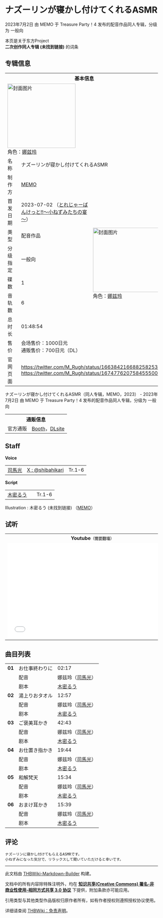 # ナズーリンが寝かし付けてくれるASMR

<!-- source html: G:\repos\THBWiki-Markdown-Builder\THBWikiMarkdown\Temp\main\5\5c\ns0%3A%E3%83%8A%E3%82%BA%E3%83%BC%E3%83%AA%E3%83%B3%E3%81%8C%E5%AF%9D%E3%81%8B%E3%81%97%E4%BB%98%E3%81%91%E3%81%A6%E3%81%8F%E3%82%8C%E3%82%8BASMR.html -->

2023年7月2日 由 MEMO 于 Treasure Party！4 发布的配音作品同人专辑，分级为 一般向

本页是关于东方Project  
 **二次创作同人专辑 (未找到链接)** 的词条
## 专辑信息

<table><tbody><tr><th colspan="3">基本信息</th></tr><tr><td class="cover-artwork-mobile" colspan="2"><a href="./文件-ナズーリンが寝かし付けてくれるASMR封面.png.md" class="image" title="封面图片"><img alt="封面图片" src="https://upload.thwiki.cc/thumb/d/df/%E3%83%8A%E3%82%BA%E3%83%BC%E3%83%AA%E3%83%B3%E3%81%8C%E5%AF%9D%E3%81%8B%E3%81%97%E4%BB%98%E3%81%91%E3%81%A6%E3%81%8F%E3%82%8C%E3%82%8BASMR%E5%B0%81%E9%9D%A2.png/224px-%E3%83%8A%E3%82%BA%E3%83%BC%E3%83%AA%E3%83%B3%E3%81%8C%E5%AF%9D%E3%81%8B%E3%81%97%E4%BB%98%E3%81%91%E3%81%A6%E3%81%8F%E3%82%8C%E3%82%8BASMR%E5%B0%81%E9%9D%A2.png" decoding="async" loading="lazy" width="224" height="212" srcset="https://upload.thwiki.cc/thumb/d/df/%E3%83%8A%E3%82%BA%E3%83%BC%E3%83%AA%E3%83%B3%E3%81%8C%E5%AF%9D%E3%81%8B%E3%81%97%E4%BB%98%E3%81%91%E3%81%A6%E3%81%8F%E3%82%8C%E3%82%8BASMR%E5%B0%81%E9%9D%A2.png/336px-%E3%83%8A%E3%82%BA%E3%83%BC%E3%83%AA%E3%83%B3%E3%81%8C%E5%AF%9D%E3%81%8B%E3%81%97%E4%BB%98%E3%81%91%E3%81%A6%E3%81%8F%E3%82%8C%E3%82%8BASMR%E5%B0%81%E9%9D%A2.png 1.5x, https://upload.thwiki.cc/thumb/d/df/%E3%83%8A%E3%82%BA%E3%83%BC%E3%83%AA%E3%83%B3%E3%81%8C%E5%AF%9D%E3%81%8B%E3%81%97%E4%BB%98%E3%81%91%E3%81%A6%E3%81%8F%E3%82%8C%E3%82%8BASMR%E5%B0%81%E9%9D%A2.png/448px-%E3%83%8A%E3%82%BA%E3%83%BC%E3%83%AA%E3%83%B3%E3%81%8C%E5%AF%9D%E3%81%8B%E3%81%97%E4%BB%98%E3%81%91%E3%81%A6%E3%81%8F%E3%82%8C%E3%82%8BASMR%E5%B0%81%E9%9D%A2.png 2x" data-file-width="950" data-file-height="900"></a><div class="cover-char">角色：<a href="./娜兹玲.md" title="娜兹玲">娜兹玲</a></div></td>
</tr><tr><td class="label">名称</td><td colspan="2"> ナズーリンが寝かし付けてくれるASMR </td></tr><tr><td class="label">制作方</td><td><a href="./MEMO.md" title="MEMO">MEMO</a></td><td class="cover-artwork" rowspan="8" style="min-width:224px;"><a href="./文件-ナズーリンが寝かし付けてくれるASMR封面.png.md" class="image" title="封面图片"><img alt="封面图片" src="https://upload.thwiki.cc/thumb/d/df/%E3%83%8A%E3%82%BA%E3%83%BC%E3%83%AA%E3%83%B3%E3%81%8C%E5%AF%9D%E3%81%8B%E3%81%97%E4%BB%98%E3%81%91%E3%81%A6%E3%81%8F%E3%82%8C%E3%82%8BASMR%E5%B0%81%E9%9D%A2.png/224px-%E3%83%8A%E3%82%BA%E3%83%BC%E3%83%AA%E3%83%B3%E3%81%8C%E5%AF%9D%E3%81%8B%E3%81%97%E4%BB%98%E3%81%91%E3%81%A6%E3%81%8F%E3%82%8C%E3%82%8BASMR%E5%B0%81%E9%9D%A2.png" decoding="async" loading="lazy" width="224" height="212" srcset="https://upload.thwiki.cc/thumb/d/df/%E3%83%8A%E3%82%BA%E3%83%BC%E3%83%AA%E3%83%B3%E3%81%8C%E5%AF%9D%E3%81%8B%E3%81%97%E4%BB%98%E3%81%91%E3%81%A6%E3%81%8F%E3%82%8C%E3%82%8BASMR%E5%B0%81%E9%9D%A2.png/336px-%E3%83%8A%E3%82%BA%E3%83%BC%E3%83%AA%E3%83%B3%E3%81%8C%E5%AF%9D%E3%81%8B%E3%81%97%E4%BB%98%E3%81%91%E3%81%A6%E3%81%8F%E3%82%8C%E3%82%8BASMR%E5%B0%81%E9%9D%A2.png 1.5x, https://upload.thwiki.cc/thumb/d/df/%E3%83%8A%E3%82%BA%E3%83%BC%E3%83%AA%E3%83%B3%E3%81%8C%E5%AF%9D%E3%81%8B%E3%81%97%E4%BB%98%E3%81%91%E3%81%A6%E3%81%8F%E3%82%8C%E3%82%8BASMR%E5%B0%81%E9%9D%A2.png/448px-%E3%83%8A%E3%82%BA%E3%83%BC%E3%83%AA%E3%83%B3%E3%81%8C%E5%AF%9D%E3%81%8B%E3%81%97%E4%BB%98%E3%81%91%E3%81%A6%E3%81%8F%E3%82%8C%E3%82%8BASMR%E5%B0%81%E9%9D%A2.png 2x" data-file-width="950" data-file-height="900"></a><div class="cover-char">角色：<a href="./娜兹玲.md" title="娜兹玲">娜兹玲</a></div></td>
</tr><tr><td class="label">首发日期</td><td>2023-07-02&#160;（<a href="/展会作品列表?e=Treasure+Party%EF%BC%81%234">とれじゃーばんけっと!!～小ねずみたちの宴～</a>）</td></tr><tr><td class="label">类型</td><td>配音作品</td></tr><tr><td class="label">分级指定</td><td>一般向</td></tr><tr><td class="label">碟数</td><td>1</td></tr><tr><td class="label">音轨数</td><td>6</td></tr><tr><td class="label">总时长</td><td>01:48:54</td></tr><tr><td class="label">售价</td><td>会场售价：1000日元<br>通贩售价：700日元（DL）</td></tr>
<tr><td class="label">官网页面</td><td colspan="2"><a rel="nofollow" class="external free" href="https://twitter.com/M_Rugh/status/1663842166882582531">https://twitter.com/M_Rugh/status/1663842166882582531</a><br><a rel="nofollow" class="external free" href="https://twitter.com/M_Rugh/status/1674776207584555009">https://twitter.com/M_Rugh/status/1674776207584555009</a></td></tr></tbody></table>

ナズーリンが寝かし付けてくれるASMR（同人专辑，MEMO，2023） - 2023年7月2日 由 MEMO 于 Treasure Party！4 发布的配音作品同人专辑，分级为 一般向

<table><tbody><tr><th colspan="3">通贩信息</th></tr><tr><td class="label">官方通贩</td><td colspan="2"><a rel="nofollow" class="external text" href="https://mokumitsurugh.booth.pm/items/4812552">Booth</a>，<a rel="nofollow" class="external text" href="http://www.dlsite.com/home/work/=/product_id/RJ01063491.html">DLsite</a></td></tr></tbody></table>


## Staff
  
 **Voice**   

<table><tbody><tr><td><a href="/index.php?title=%E5%8F%B8%E9%A6%AC%E5%85%89&amp;action=edit&amp;redlink=1" class="new" title="司馬光（页面不存在）">司馬光</a></td><td><a rel="nofollow" class="external text" href="https://twitter.com/shibahikari">X&#160;: @shibahikari</a></td><td>Tr.1-6</td></tr></tbody></table>

  
 **Script**   

<table><tbody><tr><td><a href="/index.php?title=%E6%9C%A8%E5%AF%86%E3%82%8B%E3%81%86&amp;action=edit&amp;redlink=1" class="new" title="木密るう（页面不存在）">木密るう</a></td><td></td><td>Tr.1-6</td></tr></tbody></table>


Illustration
: 木密るう (未找到链接) （[MEMO](./MEMO.md)）

## 试听

<table>

<tbody><tr>
<th>Youtube<span style="font-family: sans-serif; cursor: default; color:#555; font-size: 0.8em; bottom: 0.1em; font-weight: bold;" title="连接到需要翻墙网页">（需要翻墙）</span>
</th></tr>
<tr>
<td><iframe width="560" height="315" src="//www.youtube-nocookie.com/embed/3ypAaAV4UI8?" frameborder="0" allowfullscreen=""></iframe>
</td></tr></tbody></table>


## 曲目列表

<table><tbody><tr><td id="1" class="infoG"><b>01</b></td><td id="お仕事終わりに" colspan="2" class="title">お仕事終わりに<span class="thcsearchlinks"><a rel="nofollow" class="external text" href="https://cd.thwiki.cc?dub=司馬光&amp;script=木密るう&amp;fromwiki=ナズーリンが寝かし付けてくれるASMR"><span title="搜索相似同人曲"></span></a></span></td><td class="time">02:17</td></tr><tr><td class="left"></td><td class="label">配音</td><td class="text" colspan="2">娜兹玲（<a href="/index.php?title=%E5%8F%B8%E9%A6%AC%E5%85%89&amp;action=edit&amp;redlink=1" class="new" title="司馬光（页面不存在）">司馬光</a>）<span class="thcsearchlinks"><a rel="nofollow" class="external text" href="https://cd.thwiki.cc?dub=司馬光&amp;fromwiki=ナズーリンが寝かし付けてくれるASMR"><span></span></a></span></td></tr><tr><td class="left"></td><td class="label">剧本</td><td class="text" colspan="2"><a href="/index.php?title=%E6%9C%A8%E5%AF%86%E3%82%8B%E3%81%86&amp;action=edit&amp;redlink=1" class="new" title="木密るう（页面不存在）">木密るう</a><span class="thcsearchlinks"><a rel="nofollow" class="external text" href="https://cd.thwiki.cc?script=木密るう&amp;fromwiki=ナズーリンが寝かし付けてくれるASMR"><span></span></a></span></td></tr>
<tr><td id="2" class="infoG"><b>02</b></td><td id="湯上りおタオル" colspan="2" class="title">湯上りおタオル<span class="thcsearchlinks"><a rel="nofollow" class="external text" href="https://cd.thwiki.cc?dub=司馬光&amp;script=木密るう&amp;fromwiki=ナズーリンが寝かし付けてくれるASMR"><span title="搜索相似同人曲"></span></a></span></td><td class="time">12:57</td></tr><tr><td class="left"></td><td class="label">配音</td><td class="text" colspan="2">娜兹玲（<a href="/index.php?title=%E5%8F%B8%E9%A6%AC%E5%85%89&amp;action=edit&amp;redlink=1" class="new" title="司馬光（页面不存在）">司馬光</a>）<span class="thcsearchlinks"><a rel="nofollow" class="external text" href="https://cd.thwiki.cc?dub=司馬光&amp;fromwiki=ナズーリンが寝かし付けてくれるASMR"><span></span></a></span></td></tr><tr><td class="left"></td><td class="label">剧本</td><td class="text" colspan="2"><a href="/index.php?title=%E6%9C%A8%E5%AF%86%E3%82%8B%E3%81%86&amp;action=edit&amp;redlink=1" class="new" title="木密るう（页面不存在）">木密るう</a><span class="thcsearchlinks"><a rel="nofollow" class="external text" href="https://cd.thwiki.cc?script=木密るう&amp;fromwiki=ナズーリンが寝かし付けてくれるASMR"><span></span></a></span></td></tr>
<tr><td id="3" class="infoG"><b>03</b></td><td id="ご褒美耳かき" colspan="2" class="title">ご褒美耳かき<span class="thcsearchlinks"><a rel="nofollow" class="external text" href="https://cd.thwiki.cc?dub=司馬光&amp;script=木密るう&amp;fromwiki=ナズーリンが寝かし付けてくれるASMR"><span title="搜索相似同人曲"></span></a></span></td><td class="time">42:43</td></tr><tr><td class="left"></td><td class="label">配音</td><td class="text" colspan="2">娜兹玲（<a href="/index.php?title=%E5%8F%B8%E9%A6%AC%E5%85%89&amp;action=edit&amp;redlink=1" class="new" title="司馬光（页面不存在）">司馬光</a>）<span class="thcsearchlinks"><a rel="nofollow" class="external text" href="https://cd.thwiki.cc?dub=司馬光&amp;fromwiki=ナズーリンが寝かし付けてくれるASMR"><span></span></a></span></td></tr><tr><td class="left"></td><td class="label">剧本</td><td class="text" colspan="2"><a href="/index.php?title=%E6%9C%A8%E5%AF%86%E3%82%8B%E3%81%86&amp;action=edit&amp;redlink=1" class="new" title="木密るう（页面不存在）">木密るう</a><span class="thcsearchlinks"><a rel="nofollow" class="external text" href="https://cd.thwiki.cc?script=木密るう&amp;fromwiki=ナズーリンが寝かし付けてくれるASMR"><span></span></a></span></td></tr>
<tr><td id="4" class="infoG"><b>04</b></td><td id="お仕置き指かき" colspan="2" class="title">お仕置き指かき<span class="thcsearchlinks"><a rel="nofollow" class="external text" href="https://cd.thwiki.cc?dub=司馬光&amp;script=木密るう&amp;fromwiki=ナズーリンが寝かし付けてくれるASMR"><span title="搜索相似同人曲"></span></a></span></td><td class="time">19:44</td></tr><tr><td class="left"></td><td class="label">配音</td><td class="text" colspan="2">娜兹玲（<a href="/index.php?title=%E5%8F%B8%E9%A6%AC%E5%85%89&amp;action=edit&amp;redlink=1" class="new" title="司馬光（页面不存在）">司馬光</a>）<span class="thcsearchlinks"><a rel="nofollow" class="external text" href="https://cd.thwiki.cc?dub=司馬光&amp;fromwiki=ナズーリンが寝かし付けてくれるASMR"><span></span></a></span></td></tr><tr><td class="left"></td><td class="label">剧本</td><td class="text" colspan="2"><a href="/index.php?title=%E6%9C%A8%E5%AF%86%E3%82%8B%E3%81%86&amp;action=edit&amp;redlink=1" class="new" title="木密るう（页面不存在）">木密るう</a><span class="thcsearchlinks"><a rel="nofollow" class="external text" href="https://cd.thwiki.cc?script=木密るう&amp;fromwiki=ナズーリンが寝かし付けてくれるASMR"><span></span></a></span></td></tr>
<tr><td id="5" class="infoG"><b>05</b></td><td id="和解梵天" colspan="2" class="title">和解梵天<span class="thcsearchlinks"><a rel="nofollow" class="external text" href="https://cd.thwiki.cc?dub=司馬光&amp;script=木密るう&amp;fromwiki=ナズーリンが寝かし付けてくれるASMR"><span title="搜索相似同人曲"></span></a></span></td><td class="time">15:34</td></tr><tr><td class="left"></td><td class="label">配音</td><td class="text" colspan="2">娜兹玲（<a href="/index.php?title=%E5%8F%B8%E9%A6%AC%E5%85%89&amp;action=edit&amp;redlink=1" class="new" title="司馬光（页面不存在）">司馬光</a>）<span class="thcsearchlinks"><a rel="nofollow" class="external text" href="https://cd.thwiki.cc?dub=司馬光&amp;fromwiki=ナズーリンが寝かし付けてくれるASMR"><span></span></a></span></td></tr><tr><td class="left"></td><td class="label">剧本</td><td class="text" colspan="2"><a href="/index.php?title=%E6%9C%A8%E5%AF%86%E3%82%8B%E3%81%86&amp;action=edit&amp;redlink=1" class="new" title="木密るう（页面不存在）">木密るう</a><span class="thcsearchlinks"><a rel="nofollow" class="external text" href="https://cd.thwiki.cc?script=木密るう&amp;fromwiki=ナズーリンが寝かし付けてくれるASMR"><span></span></a></span></td></tr>
<tr><td id="6" class="infoG"><b>06</b></td><td id="おまけ耳かき" colspan="2" class="title">おまけ耳かき<span class="thcsearchlinks"><a rel="nofollow" class="external text" href="https://cd.thwiki.cc?dub=司馬光&amp;script=木密るう&amp;fromwiki=ナズーリンが寝かし付けてくれるASMR"><span title="搜索相似同人曲"></span></a></span></td><td class="time">15:39</td></tr><tr><td class="left"></td><td class="label">配音</td><td class="text" colspan="2">娜兹玲（<a href="/index.php?title=%E5%8F%B8%E9%A6%AC%E5%85%89&amp;action=edit&amp;redlink=1" class="new" title="司馬光（页面不存在）">司馬光</a>）<span class="thcsearchlinks"><a rel="nofollow" class="external text" href="https://cd.thwiki.cc?dub=司馬光&amp;fromwiki=ナズーリンが寝かし付けてくれるASMR"><span></span></a></span></td></tr><tr><td class="left"></td><td class="label">剧本</td><td class="text" colspan="2"><a href="/index.php?title=%E6%9C%A8%E5%AF%86%E3%82%8B%E3%81%86&amp;action=edit&amp;redlink=1" class="new" title="木密るう（页面不存在）">木密るう</a><span class="thcsearchlinks"><a rel="nofollow" class="external text" href="https://cd.thwiki.cc?script=木密るう&amp;fromwiki=ナズーリンが寝かし付けてくれるASMR"><span></span></a></span></td></tr></tbody></table>


## 评论
```
ナズーリンに寝かし付けてもらえるASMRです。
小ねずみになった気分で、リラックスして聞いていただけると幸いです。
```

  
  

  





---

此文档由 [THBWiki-Markdown-Builder](https://github.com/Delsin-Yu/THBWiki-Markdown-Builder) 构建。

文档中的所有内容除特殊注明外，均在 [**知识共享(Creative Commons) 署名-非商业性使用-相同方式共享 3.0 协议**](https://creativecommons.org/licenses/by-sa/3.0/deed.zh-hans) 下提供，附加条款亦可能应用。

引用类型与其他类型作品版权归原作者所有，如有作者授权则遵照授权协议使用。

详细请查阅 [THBWiki：免责声明](https://thbwiki.cc/THBWiki:%E5%85%8D%E8%B4%A3%E5%A3%B0%E6%98%8E)。

